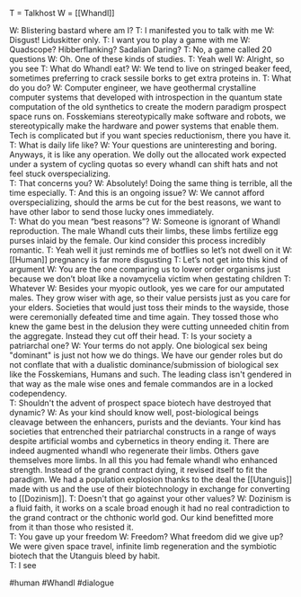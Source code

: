 T = Talkhost
W = [[Whandl]]

W: Blistering bastard where am I?
T: I manifested you to talk with me
W: Disgust!  Liduskitter only.
T: I want you to play a game with me
W: Quadscope?  Hibberflanking?  Sadalian Daring?
T: No, a game called 20 questions
W: Oh.  One of these kinds of studies.
T: Yeah well
W: Alright, so you see 
T: What do Whandl eat?
W: We tend to live on stringed beaker feed, sometimes preferring to crack sessile borks to get extra proteins in. 
T: What do you do?
W: Computer engineer, we have geothermal crystalline computer systems that developed with introspection in the quantum state computation of the old synthetics to create the modern paradigm prospect space runs on.  Fosskemians stereotypically make software and robots, we stereotypically make the hardware and power systems that enable them.   Tech is complicated but if you want species reductionism, there you have it.
T: What is daily life like?
W: Your questions are uninteresting and boring.  Anyways, it is like any operation.  We dolly out the allocated work expected under a system of cycling quotas so every whandl can shift hats and not feel stuck overspecializing.  
T: That concerns you?
W: Absolutely!  Doing the same thing is terrible, all the time especially.
T: And this is an ongoing issue?
W: We cannot afford overspecializing, should the arms be cut for the best reasons, we want to have other labor to send those lucky ones immediately.  
T: What do you mean “best reasons”?
W: Someone is ignorant of Whandl reproduction.  The male Whandl cuts their limbs, these limbs fertilize egg purses inlaid by the female.  Our kind consider this process incredibly romantic.
T: Yeah well it just reminds me of botflies so let’s not dwell on it
W: [[Human]] pregnancy is far more disgusting
T: Let’s not get into this kind of argument
W: You are the one comparing us to lower order organisms just because we don’t bloat like a novamycelia victim when gestating children 
T: Whatever
W: Besides your myopic outlook, yes we care for our amputated males.  They grow wiser with age, so their value persists just as you care for your elders.  Societies that would just toss their minds to the wayside, those were ceremonially defeated time and time again.  They tossed those who knew the game best in the delusion they were cutting unneeded chitin from the aggregate.  Instead they cut off their head.
T:  Is your society a patriarchal one?
W: Your terms do not apply.  One biological sex being "dominant" is just not how we do things.  We have our gender roles but do not conflate that with a dualistic dominance/submission of biological sex like the Fosskemians, Humans and such.  The leading class isn't gendered in that way as the male wise ones and female commandos are in a locked codependency.  
T: Shouldn't the advent of prospect space biotech have destroyed that dynamic?
W: As your kind should know well, post-biological beings cleavage between the enhancers, purists and the deviants.  Your kind has societies that entrenched their patriarchal constructs in a range of ways despite artificial wombs and cybernetics in theory ending it.  There are indeed augmented whandl who regenerate their limbs.  Others gave themselves more limbs.  In all this you had female whandl who enhanced strength.  Instead of the grand contract dying, it revised itself to fit the paradigm.  We had a population explosion thanks to the deal the [[Utanguis]] made with us and the use of their biotechnology in exchange for converting to [[Dozinism]].
T: Doesn't that go against your other values?
W: Dozinism is a fluid faith, it works on a scale broad enough it had no real contradiction to the grand contract or the chthonic world god.  Our kind benefitted more from it than those who resisted it.  
T: You gave up your freedom
W: Freedom?  What freedom did we give up?  We were given space travel, infinite limb regeneration and the symbiotic biotech that the Utanguis bleed by habit.  
T: I see

#human 
#Whandl 
#dialogue 